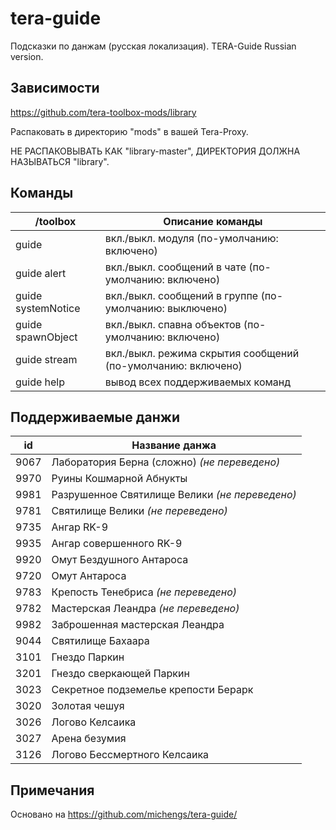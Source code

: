 # tera-guide
Подсказки по данжам (русская локализация). TERA-Guide Russian version.

## Зависимости
https://github.com/tera-toolbox-mods/library

Распаковать в директорию "mods" в вашей Tera-Proxy.

НЕ РАСПАКОВЫВАТЬ КАК "library-master", ДИРЕКТОРИЯ ДОЛЖНА НАЗЫВАТЬСЯ "library".

## Команды
/toolbox | Описание команды
--- | ---
guide| вкл./выкл. модуля (по-умолчанию: включено)
guide alert | вкл./выкл. сообщений в чате (по-умолчанию: включено)
guide systemNotice | вкл./выкл. сообщений в группе (по-умолчанию: выключено)
guide spawnObject | вкл./выкл. спавна объектов (по-умолчанию: включено)
guide stream | вкл./выкл. режима скрытия сообщений (по-умолчанию: включено)
guide help | вывод всех поддерживаемых команд

## Поддерживаемые данжи
id | Название данжа
--- | ---
9067 | Лаборатория Берна (сложно) *(не переведено)*
9970 | Руины Кошмарной Абнукты
9981 | Разрушенное Святилище Велики *(не переведено)*
9781 | Святилище Велики *(не переведено)*
9735 | Ангар RK-9
9935 | Ангар совершенного RK-9
9920 | Омут Бездушного Антароса
9720 | Омут Антароса
9783 | Крепость Тенебриса *(не переведено)*
9782 | Мастерская Леандра *(не переведено)*
9982 | Заброшенная мастерская Леандра
9044 | Святилище Бахаара
3101 | Гнездо Паркин
3201 | Гнездо сверкающей Паркин
3023 | Секретное подземелье крепости Берарк
3020 | Золотая чешуя
3026 | Логово Келсаика
3027 | Арена безумия
3126 | Логово Бессмертного Келсаика

## Примечания
Основано на https://github.com/michengs/tera-guide/
